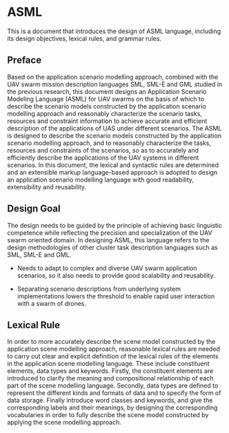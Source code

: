 # ASML
This is a document that introduces the design of ASML language, including its design objectives, lexical rules, and grammar rules.

## Preface

Based on the application scenario modelling approach, combined with the UAV swarm mission description languages SML, SML-E and GML studied in the previous research, this document designs an Application Scenario Modeling Language (ASML) for UAV swarms on the basis of which to describe the scenario models constructed by the application scenario modelling approach and reasonably characterize the scenario tasks, resources and constraint information to achieve accurate and efficient description of the applications of UAS under different scenarios. The ASML is designed to describe the scenario models constructed by the application scenario modelling approach, and to reasonably characterize the tasks, resources and constraints of the scenarios, so as to accurately and efficiently describe the applications of the UAV systems in different scenarios. In this document, the lexical and syntactic rules are determined and an extensible markup language-based approach is adopted to design an application scenario modelling language with good readability, extensibility and reusability.

## Design Goal

The design needs to be guided by the principle of achieving basic linguistic competence while reflecting the precision and specialization of the UAV swarm oriented domain. In designing ASML, this language refers to the design methodologies of other cluster task description languages such as SML, SML-E and GML.

- Needs to adapt to complex and diverse UAV swarm application scenarios, so it also needs to provide good scalability and reusability.

- Separating scenario descriptions from underlying system implementations lowers the threshold to enable rapid user interaction with a swarm of drones.

  

## Lexical Rule

In order to more accurately describe the scene model constructed by the application scene modelling approach, reasonable lexical rules are needed to carry out clear and explicit definition of the lexical rules of the elements in the application scene modelling language. These include constituent elements, data types and keywords. Firstly, the constituent elements are introduced to clarify the meaning and compositional relationship of each part of the scene modelling language. Secondly, data types are defined to represent the different kinds and formats of data and to specify the form of data storage. Finally introduce word classes and keywords, and give the corresponding labels and their meanings, by designing the corresponding vocabularies in order to fully describe the scene model constructed by applying the scene modelling approach.

